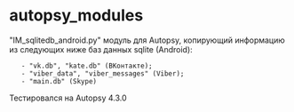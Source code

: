 # autopsy_modules
"IM_sqlitedb_android.py" модуль для Autopsy, копирующий информацию из следующих ниже баз данных sqlite (Android):

       - "vk.db", "kate.db" (ВКонтакте);
       - "viber_data", "viber_messages" (Viber);
       - "main.db" (Skype)

Тестировался на Autopsy 4.3.0
